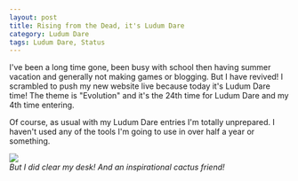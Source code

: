 ```yaml
---
layout: post
title: Rising from the Dead, it's Ludum Dare
category: Ludum Dare
tags: Ludum Dare, Status
---
```


I've been a long time gone, been busy with school then having summer vacation and generally not making games or blogging. But I have revived! I scrambled to push my new website live because today it's Ludum Dare time! The theme is "Evolution" and it's the 24th time for Ludum Dare and my 4th time entering.


Of course, as usual with my Ludum Dare entries I'm totally unprepared. I haven't used any of the tools I'm going to use in over half a year or something.

![](/images/ld24_full_desktop.jpg)  
*But I did clear my desk! And an inspirational cactus friend!*

